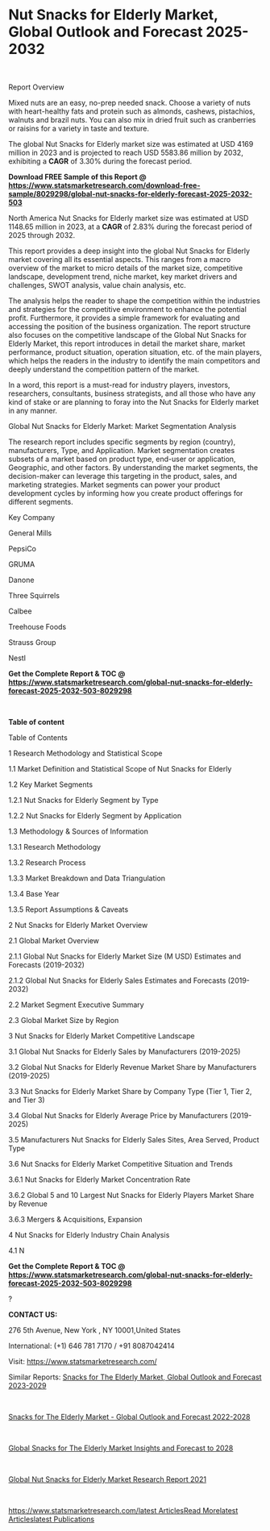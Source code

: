 <h1>Nut Snacks for Elderly Market, Global Outlook and Forecast 2025-2032</h1><br/><p>Report Overview</p>
 
 
 
 <p>Mixed nuts are an easy, no-prep needed snack. Choose a variety of nuts with heart-healthy fats and protein such as almonds, cashews, pistachios, walnuts and brazil nuts. You can also mix in dried fruit such as cranberries or raisins for a variety in taste and texture.</p>
 
 
 
 <p>The global Nut Snacks for Elderly market size was estimated at USD 4169 million in 2023 and is projected to reach USD 5583.86 million by 2032, exhibiting a <strong>CAGR</strong> of 3.30% during the forecast period.</p>
 
 
 
 <p><strong>Download FREE Sample of this Report @ <a href="https://www.statsmarketresearch.com/download-free-sample/8029298/global-nut-snacks-for-elderly-forecast-2025-2032-503">https://www.statsmarketresearch.com/download-free-sample/8029298/global-nut-snacks-for-elderly-forecast-2025-2032-503</a></strong></p>
 
 
 
 <p>North America Nut Snacks for Elderly market size was estimated at USD 1148.65 million in 2023, at a <strong>CAGR</strong> of 2.83% during the forecast period of 2025 through 2032.</p>
 
 
 
 <p>This report provides a deep insight into the global Nut Snacks for Elderly market covering all its essential aspects. This ranges from a macro overview of the market to micro details of the market size, competitive landscape, development trend, niche market, key market drivers and challenges, SWOT analysis, value chain analysis, etc.</p>
 
 
 
 <p>The analysis helps the reader to shape the competition within the industries and strategies for the competitive environment to enhance the potential profit. Furthermore, it provides a simple framework for evaluating and accessing the position of the business organization. The report structure also focuses on the competitive landscape of the Global Nut Snacks for Elderly Market, this report introduces in detail the market share, market performance, product situation, operation situation, etc. of the main players, which helps the readers in the industry to identify the main competitors and deeply understand the competition pattern of the market.</p>
 
 
 
 <p>In a word, this report is a must-read for industry players, investors, researchers, consultants, business strategists, and all those who have any kind of stake or are planning to foray into the Nut Snacks for Elderly market in any manner.</p>
 
 
 
 <p>Global Nut Snacks for Elderly Market: Market Segmentation Analysis</p>
 
 
 
 <p>The research report includes specific segments by region (country), manufacturers, Type, and Application. Market segmentation creates subsets of a market based on product type, end-user or application, Geographic, and other factors. By understanding the market segments, the decision-maker can leverage this targeting in the product, sales, and marketing strategies. Market segments can power your product development cycles by informing how you create product offerings for different segments.</p>
 
 
 
 <p>Key Company</p>
 
 
 
 <p>General Mills</p>
 
 
 
 <p>PepsiCo</p>
 
 
 
 <p>GRUMA</p>
 
 
 
 <p>Danone</p>
 
 
 
 <p>Three Squirrels</p>
 
 
 
 <p>Calbee</p>
 
 
 
 <p>Treehouse Foods</p>
 
 
 
 <p>Strauss Group</p>
 
 
 
 <p>Nestl</p>
 
 
 
 <div><b>Get the Complete Report & TOC @ <a href="https://www.statsmarketresearch.com/global-nut-snacks-for-elderly-forecast-2025-2032-503-8029298">https://www.statsmarketresearch.com/global-nut-snacks-for-elderly-forecast-2025-2032-503-8029298</a></b></div>
 
 
 
 <p><br />
 
 <b>Table of content</b></p>
 
 
 
 <p>Table of Contents<br />
 
 1 Research Methodology and Statistical Scope<br />
 
 1.1 Market Definition and Statistical Scope of Nut Snacks for Elderly<br />
 
 1.2 Key Market Segments<br />
 
 1.2.1 Nut Snacks for Elderly Segment by Type<br />
 
 1.2.2 Nut Snacks for Elderly Segment by Application<br />
 
 1.3 Methodology & Sources of Information<br />
 
 1.3.1 Research Methodology<br />
 
 1.3.2 Research Process<br />
 
 1.3.3 Market Breakdown and Data Triangulation<br />
 
 1.3.4 Base Year<br />
 
 1.3.5 Report Assumptions & Caveats<br />
 
 2 Nut Snacks for Elderly Market Overview<br />
 
 2.1 Global Market Overview<br />
 
 2.1.1 Global Nut Snacks for Elderly Market Size (M USD) Estimates and Forecasts (2019-2032)<br />
 
 2.1.2 Global Nut Snacks for Elderly Sales Estimates and Forecasts (2019-2032)<br />
 
 2.2 Market Segment Executive Summary<br />
 
 2.3 Global Market Size by Region<br />
 
 3 Nut Snacks for Elderly Market Competitive Landscape<br />
 
 3.1 Global Nut Snacks for Elderly Sales by Manufacturers (2019-2025)<br />
 
 3.2 Global Nut Snacks for Elderly Revenue Market Share by Manufacturers (2019-2025)<br />
 
 3.3 Nut Snacks for Elderly Market Share by Company Type (Tier 1, Tier 2, and Tier 3)<br />
 
 3.4 Global Nut Snacks for Elderly Average Price by Manufacturers (2019-2025)<br />
 
 3.5 Manufacturers Nut Snacks for Elderly Sales Sites, Area Served, Product Type<br />
 
 3.6 Nut Snacks for Elderly Market Competitive Situation and Trends<br />
 
 3.6.1 Nut Snacks for Elderly Market Concentration Rate<br />
 
 3.6.2 Global 5 and 10 Largest Nut Snacks for Elderly Players Market Share by Revenue<br />
 
 3.6.3 Mergers & Acquisitions, Expansion<br />
 
 4 Nut Snacks for Elderly Industry Chain Analysis<br />
 
 4.1 N</p>
 
 
 
 <div><b>Get the Complete Report & TOC @ <a href="https://www.statsmarketresearch.com/global-nut-snacks-for-elderly-forecast-2025-2032-503-8029298">https://www.statsmarketresearch.com/global-nut-snacks-for-elderly-forecast-2025-2032-503-8029298</a></b></div>
 
 
 
 <p>? </p>
 
 
 
 <p><b>CONTACT US:</b><br />
 
 276 5th Avenue, New York , NY 10001,United States<br />
 
 International: (+1) 646 781 7170 / +91 8087042414<br />
 
 Visit: <a href="https://www.statsmarketresearch.com/">https://www.statsmarketresearch.com/</a><br />
 
 Similar Reports: <a href="https://www.statsmarketresearch.com/global-nut-snacks-for-elderly-forecast-2025-2032-503-8029298">Snacks for The Elderly Market, Global Outlook and Forecast 2023-2029</a><br />
 
 <br />
 
 <a href="https://www.statsmarketresearch.com/global-nut-snacks-for-elderly-forecast-2025-2032-503-8029298">Snacks for The Elderly Market - Global Outlook and Forecast 2022-2028</a><br />
 
 <br />
 
 <a href="https://www.statsmarketresearch.com/global-nut-snacks-for-elderly-forecast-2025-2032-503-8029298">Global Snacks for The Elderly Market Insights and Forecast to 2028</a><br />
 
 <br />
 
 <a href="https://www.statsmarketresearch.com/global-nut-snacks-for-elderly-forecast-2025-2032-503-8029298">Global Nut Snacks for Elderly Market Research Report 2021</a><br />
 
 <br />
 
 <a href="https://gyeongbokgung.com">https://www.statsmarketresearch.com/</a><a href="https://hallyeomaritime.com">latest Articles</a><a href="https://jingwansa.com">Read More</a><a href="https://nguoiviet.jp/">latest Articles</a><a href="https://www.intelmarketresearch.com/">latest Publications</a></p>